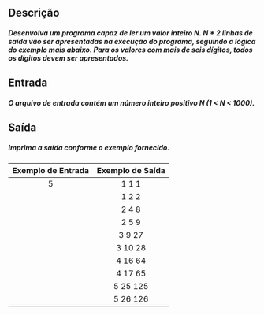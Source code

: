 ## Descrição

##### Desenvolva um programa capaz de ler um valor inteiro N. N * 2 linhas de saída vão ser apresentadas na execução do programa, seguindo a lógica do exemplo mais abaixo. Para os valores com mais de seis dígitos, todos os dígitos devem ser apresentados.



## Entrada

##### O arquivo de entrada contém um número inteiro positivo **N** (1 < **N** < 1000).



## Saída

##### Imprima a saída conforme o exemplo fornecido.

| Exemplo de Entrada | Exemplo de Saída |
| :----------------: | :--------------: |
|         5          |      1 1 1       |
|                    |      1 2 2       |
|                    |      2 4 8       |
|                    |      2 5 9       |
|                    |      3 9 27      |
|                    |     3 10 28      |
|                    |     4 16 64      |
|                    |     4 17 65      |
|                    |     5 25 125     |
|                    |     5 26 126     |

